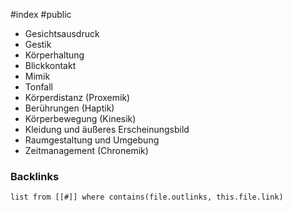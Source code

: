 #index #public

- Gesichtsausdruck  
- Gestik  
- Körperhaltung  
- Blickkontakt  
- Mimik  
- Tonfall  
- Körperdistanz (Proxemik)  
- Berührungen (Haptik)  
- Körperbewegung (Kinesik)  
- Kleidung und äußeres Erscheinungsbild  
- Raumgestaltung und Umgebung  
- Zeitmanagement (Chronemik)  

### Backlinks
```dataview 
list from [[#]] where contains(file.outlinks, this.file.link)
```

